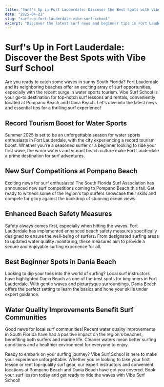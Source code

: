 ```yaml
---
title: "Surf's Up in Fort Lauderdale: Discover the Best Spots with Vibe Surf School"
date: "2025-04-21"
slug: "surf-up-fort-lauderdale-vibe-surf-school"
excerpt: "Discover the latest surf news and beginner tips in Fort Lauderdale with Vibe Surf School. Join us at Pompano Beach and Dania Beach for an unforgettable surf experience!"
---
```


# Surf's Up in Fort Lauderdale: Discover the Best Spots with Vibe Surf School

Are you ready to catch some waves in sunny South Florida? Fort Lauderdale and its neighboring beaches offer an exciting array of surf opportunities, especially with the recent surge in water sports tourism. Vibe Surf School is your go-to destination for top-notch surf lessons and rentals, conveniently located at Pompano Beach and Dania Beach. Let's dive into the latest news and essential tips for a thrilling surf experience!

## Record Tourism Boost for Water Sports

Summer 2025 is set to be an unforgettable season for water sports enthusiasts in Fort Lauderdale, with the city experiencing a record tourism boost. Whether you're a seasoned surfer or a beginner looking to ride your first wave, the warm waters and vibrant beach culture make Fort Lauderdale a prime destination for surf adventures.

## New Surf Competitions at Pompano Beach

Exciting news for surf enthusiasts! The South Florida Surf Association has announced new surf competitions coming to Pompano Beach this fall. Get ready to witness some of the region's top surfers showcase their skills and compete for glory against the backdrop of stunning ocean views.

## Enhanced Beach Safety Measures

Safety always comes first, especially when hitting the waves. Fort Lauderdale has implemented enhanced beach safety measures specifically designed to ensure the well-being of surfers. From designated surfing areas to updated water quality monitoring, these measures aim to provide a secure and enjoyable surfing experience for all.

## Best Beginner Spots in Dania Beach

Looking to dip your toes into the world of surfing? Local surf instructors have highlighted Dania Beach as one of the best spots for beginners in Fort Lauderdale. With gentle waves and picturesque surroundings, Dania Beach offers the perfect setting to learn the basics and hone your skills under expert guidance.

## Water Quality Improvements Benefit Surf Communities

Good news for local surf communities! Recent water quality improvements in South Florida have had a positive impact on the region's beaches, benefiting both surfers and marine life. Cleaner waters mean better surfing conditions and a healthier environment for everyone to enjoy.

Ready to embark on your surfing journey? Vibe Surf School is here to make your experience unforgettable. Whether you're looking to take your first lesson or rent top-quality surf gear, our expert instructors and convenient locations at Pompano Beach and Dania Beach have got you covered. Book your surf lesson today and get ready to ride the waves with Vibe Surf School!
